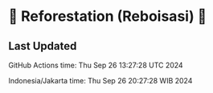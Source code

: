 
# 🌳 Reforestation (Reboisasi) 🌲

## Last Updated

GitHub Actions time: Thu Sep 26 13:27:28 UTC 2024

Indonesia/Jakarta time: Thu Sep 26 20:27:28 WIB 2024

